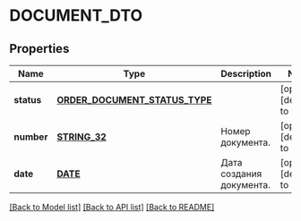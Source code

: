 # DOCUMENT_DTO

## Properties
Name | Type | Description | Notes
------------ | ------------- | ------------- | -------------
**status** | [**ORDER_DOCUMENT_STATUS_TYPE**](OrderDocumentStatusType.md) |  | [optional] [default to null]
**number** | [**STRING_32**](STRING_32.md) | Номер документа. | [optional] [default to null]
**date** | [**DATE**](DATE.md) | Дата создания документа. | [optional] [default to null]

[[Back to Model list]](../README.md#documentation-for-models) [[Back to API list]](../README.md#documentation-for-api-endpoints) [[Back to README]](../README.md)


